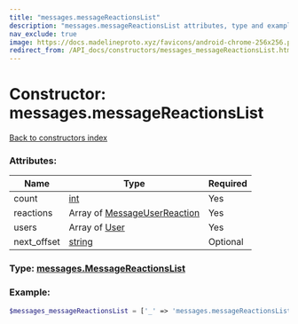 ```yaml
---
title: "messages.messageReactionsList"
description: "messages.messageReactionsList attributes, type and example"
nav_exclude: true
image: https://docs.madelineproto.xyz/favicons/android-chrome-256x256.png
redirect_from: /API_docs/constructors/messages_messageReactionsList.html
---
```

# Constructor: messages.messageReactionsList  
[Back to constructors index](/API_docs/constructors/index.md)



### Attributes:

| Name     |    Type       | Required |
|----------|---------------|----------|
|count|[int](/API_docs/types/int.md) | Yes|
|reactions|Array of [MessageUserReaction](/API_docs/types/MessageUserReaction.md) | Yes|
|users|Array of [User](/API_docs/types/User.md) | Yes|
|next\_offset|[string](/API_docs/types/string.md) | Optional|



### Type: [messages.MessageReactionsList](/API_docs/types/messages.MessageReactionsList.md)


### Example:

```php
$messages_messageReactionsList = ['_' => 'messages.messageReactionsList', 'count' => int, 'reactions' => [MessageUserReaction, MessageUserReaction], 'users' => [User, User], 'next_offset' => 'string'];
```  
